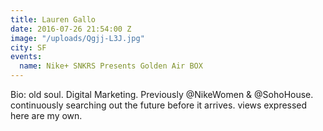 ```yaml
---
title: Lauren Gallo
date: 2016-07-26 21:54:00 Z
image: "/uploads/Qgjj-L3J.jpg"
city: SF
events:
  name: Nike+ SNKRS Presents Golden Air BOX
---
```


Bio: old soul. Digital Marketing. Previously @NikeWomen & @SohoHouse. continuously searching out the future before it arrives. views expressed here are my own.
